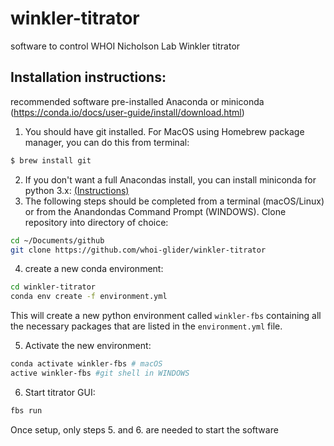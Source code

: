 # winkler-titrator
software to control WHOI Nicholson Lab Winkler titrator

## Installation instructions:

recommended software pre-installed
Anaconda or miniconda (https://conda.io/docs/user-guide/install/download.html)

1. You should have git installed.  For MacOS using Homebrew package manager, you can do this from terminal:
```bash
$ brew install git
```
2. If you don't want a full Anacondas install, you can install miniconda for python 3.x: [(Instructions)](https://conda.io/miniconda.html)
3. The following steps should be completed from a terminal (macOS/Linux) or from the Anandondas Command Prompt (WINDOWS). Clone repository into directory of choice:
```bash
cd ~/Documents/github
git clone https://github.com/whoi-glider/winkler-titrator
```
4. create a new conda environment:
```bash
cd winkler-titrator
conda env create -f environment.yml
```
This will create a new python environment called ```winkler-fbs``` containing all the necessary packages that are listed in the ```environment.yml``` file.

5. Activate the new environment:
```bash
conda activate winkler-fbs # macOS
active winkler-fbs #git shell in WINDOWS
```
6. Start titrator GUI:
```bash
fbs run
```
Once setup, only steps 5. and 6. are needed to start the software
